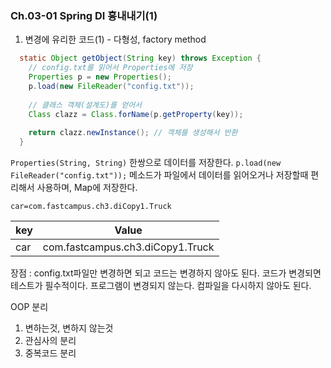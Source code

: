 ### Ch.03-01 Spring DI 흉내내기(1)
1. 변경에 유리한 코드(1) - 다형성, factory method
```java
  static Object getObject(String key) throws Exception {
    // config.txt를 읽어서 Properties에 저장
    Properties p = new Properties();
    p.load(new FileReader("config.txt"));
    
    // 클래스 객체(설계도)를 얻어서
    Class clazz = Class.forName(p.getProperty(key));
    
    return clazz.newInstance(); // 객체를 생성해서 반환
  }
```

`Properties(String, String)` 한쌍으로 데이터를 저장한다.
`p.load(new FileReader("config.txt"));` 메소드가 파일에서 데이터를 읽어오거나 저장할때 편리해서 사용하며, Map에 저장한다.

```text
car=com.fastcampus.ch3.diCopy1.Truck
```

|key|Value|
|-|-|
|car|com.fastcampus.ch3.diCopy1.Truck|

장점 : config.txt파일만 변경하면 되고 코드는 변경하지 않아도 된다.
코드가 변경되면 테스트가 필수적이다.
프로그램이 변경되지 않는다.
컴파일을 다시하지 않아도 된다.


OOP 분리
1. 변하는것, 변하지 않는것
2. 관심사의 분리
3. 중복코드 분리